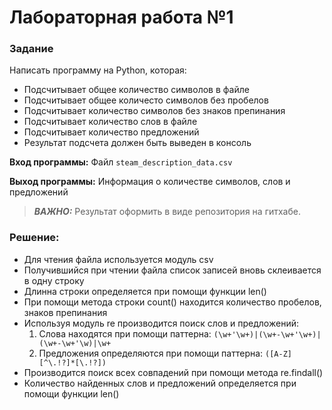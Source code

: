 # Лабораторная работа  №1

### Задание
Написать программу на Python, которая:

* Подсчитывает общее количество символов в файле
* Подсчитывает общее количесто символов без пробелов
* Подсчитывает количество символов без знаков препинания
* Подсчитывает количество слов в файле
* Подсчитывает количество предложений
* Результат подсчета должен быть выведен в консоль

**Вход программы:**
Файл `steam_description_data.csv`

**Выход программы:**
Информация о количестве символов, слов и предложений

> **_ВАЖНО:_**
Результат оформить в виде репозитория на гитхабе.

### Решение:
* Для чтения файла используется модуль csv
* Получившийся при чтении файла список записей вновь склеивается в одну строку
* Длинна строки определяется при помощи функции len()
* При помощи метода строки count() находится количество пробелов, знаков препинания
* Используя модуль re производится поиск слов и предложений:
    1. Слова находятся при помощи паттерна: `(\w+'\w+)|(\w+-\w+'\w+)|(\w+-\w+'\w)|\w+`
    2. Предложения определяются при помощи паттерна: `([A-Z][^\.!?]*[\.!?])`
* Производится поиск всех совпадений при помощи метода re.findall()
* Количество найденных слов и предложений определяется при помощи функции len()